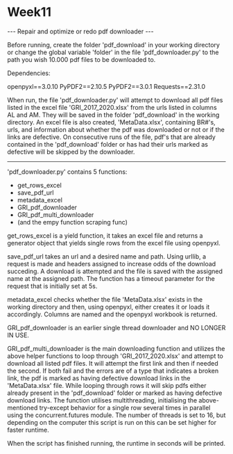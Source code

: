 # Week11
--- Repair and optimize or redo pdf downloader ---

Before running, create the folder 'pdf_download' in your working directory or change the global variable 'folder' in the file 'pdf_downloader.py' to the path you wish 10.000 pdf files to be downloaded to.

Dependencies:

openpyxl==3.0.10
PyPDF2==2.10.5
PyPDF2==3.0.1
Requests==2.31.0


When run, the file 'pdf_downloader.py' will attempt to download all pdf files listed in the excel file 'GRI_2017_2020.xlsx' from the urls listed in columns AL and AM. They will be saved in the folder 'pdf_download' in the working directory.
An excel file is also created, 'MetaData.xlsx', containing BR#'s, urls, and information about whether the pdf was downloaded or not or if the links are defective.
On consecutive runs of the file, pdf's that are already contained in the 'pdf_download' folder or has had their urls marked as defective will be skipped by the downloader.

- - - - - - - - 
'pdf_downloader.py' contains 5 functions:
 - get_rows_excel
 - save_pdf_url
 - metadata_excel
 - GRI_pdf_downloader
 - GRI_pdf_multi_downloader
 - (and the empy function scraping func)

get_rows_excel is a yield function, it takes an excel file and returns a generator object that yields single rows from the excel file using openpyxl.

save_pdf_url takes an url and a desired name and path. Using urllib, a request is made and headers assigned to increase odds of the download succeding. A download is attempted and the file is saved with the assigned name at the assigned path. The function has a timeout parameter for the request that is initially set at 5s.

metadata_excel checks whether the file 'MetaData.xlsx' exists in the working directory and then, using openpyxl, either creates it or loads it accordingly. Columns are named and the openpyxl workbook is returned.

GRI_pdf_downloader is an earlier single thread downloader and NO LONGER IN USE.

GRI_pdf_multi_downloader is the main downloading function and utilizes the above helper functions to loop through 'GRI_2017_2020.xlsx' and attempt to download all listed pdf files. It will attempt the first link and then if needed the second. If both fail and the errors are of a type that indicates a broken link, the pdf is marked as having defective download links in the 'MetaData.xlsx' file. While looping through rows it will skip pdfs either already present in the 'pdf_download' folder or marked as having defective download links. The function utilises multithreading, initialising the above-mentioned try-except behavior for a single row several times in parallel using the concurrent.futures module. The number of threads is set to 16, but depending on the computer this script is run on this can be set higher for faster runtime.

When the script has finished running, the runtime in seconds will be printed.















